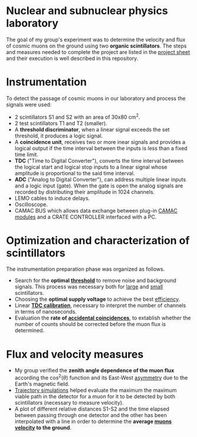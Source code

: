 # Nuclear and subnuclear physics laboratory

The goal of my group's experiment was to determine the velocity and flux of cosmic muons on the ground using two **organic scintillators**. 
The steps and measures needed to complete the project are listed in the [project sheet](/muons_factsheet.pdf) and their execution is well described in this repository.

# Instrumentation
To detect the passage of cosmic muons in our laboratory and process the signals were used:
- 2 scintillators S1 and S2 with an area of 30x80 cm<sup>2</sup>.
- 2 test scintillators T1 and T2 (smaller).
- A **threshold discriminator**, when a linear signal exceeds the set threshold, it produces a logic signal.
- A **coincidence unit**, receives two or more inear signals and provides a logical output if the time interval between the inputs is less than a fixed time limit.
- **TDC** ("Time to Digital Converter"), converts the time interval between the logical start and logical stop inputs to a linear signal whose amplitude is proportional to the said time interval.
- **ADC** ("Analog to Digital Converter"), can address multiple linear inputs and a logic input (gate). When the gate is open the analog signals are recorded by distributing their amplitude in 1024 channels.
- LEMO cables to induce delays.
- Oscilloscope.
- CAMAC BUS which allows data exchange between plug-in [CAMAC modules](/CAMAC_modules) and a CRATE CONTROLLER interfaced with a PC.

# Optimization and characterization of scintillators
The instrumentation preparation phase was organized as follows.
- Search for the **optimal [threshold](/Threshold_optimization)** to remove noise and background signals. This process was necessary both for [large](/Threshold_optimization/Large_scintillators) and [small](/Threshold_optimization/Small_scintillators) scintillators.
- Choosing the **optimal supply voltage** to achieve the best [efficiency](/Efficiency).
- Linear **[TDC calibration](/TDC_calibration)**, necessary to interpret the number of channels in terms of nanoseconds.
- Evaluation the **rate of [accidental coincidences](/Accidental_coincidences)**, to extablish whether the number of counts should be corrected before the muon flux is determined.

# Flux and velocity measures
- My group verified the **zenith angle dependence of the muon flux** according the cos<sup>2</sup>($\theta$) function and its East-West [asymmetry](/Est_Ovest_asymmetry) due to the Earth's magnetic field.
- [Trajectory simulations](/Trajectory_simulation) helped evaluate the maximum the maximum viable path in the detector for a muon for it to be detected by both scintillators (necessary to measure velocity).
- A plot of different relative distances S1-S2 and the time elapsed between passing through one detector and the other has been interpolated with a line in order to determine the **average [muons velocity](/Muons_velocity) to the ground**.
